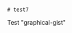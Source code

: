                                                                                                                                                                                                                                                                                                                                          # test7
Test "graphical-gist"